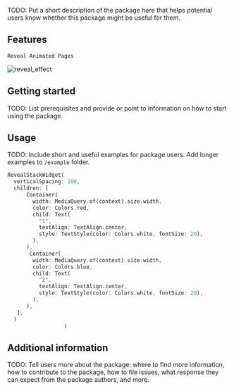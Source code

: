 <!-- 
This README describes the package. If you publish this package to pub.dev,
this README's contents appear on the landing page for your package.

For information about how to write a good package README, see the guide for
[writing package pages](https://dart.dev/guides/libraries/writing-package-pages). 

For general information about developing packages, see the Dart guide for
[creating packages](https://dart.dev/guides/libraries/create-library-packages)
and the Flutter guide for
[developing packages and plugins](https://flutter.dev/developing-packages). 
-->

TODO: Put a short description of the package here that helps potential users
know whether this package might be useful for them.

## Features

    Reveal Animated Pages



![reveal_effect](https://user-images.githubusercontent.com/40072637/150992649-498d8f9b-399c-416f-b57d-ed2bd140f452.gif)



## Getting started

TODO: List prerequisites and provide or point to information on how to
start using the package.

## Usage

TODO: Include short and useful examples for package users. Add longer examples
to `/example` folder. 

```dart
RevealStackWidget(
  verticalSpacing: 100,
  children: [
      Container(
        width: MediaQuery.of(context).size.width,
        color: Colors.red,
        child: Text(
          "1",
          textAlign: TextAlign.center,
          style: TextStyle(color: Colors.white, fontSize: 20),
        ),
      ),
       Container(
        width: MediaQuery.of(context).size.width,
        color: Colors.blue,
        child: Text(
          "2",
          textAlign: TextAlign.center,
          style: TextStyle(color: Colors.white, fontSize: 20),
        ),
      ),
   ],
  )
                  )

```

## Additional information

TODO: Tell users more about the package: where to find more information, how to 
contribute to the package, how to file issues, what response they can expect 
from the package authors, and more.
